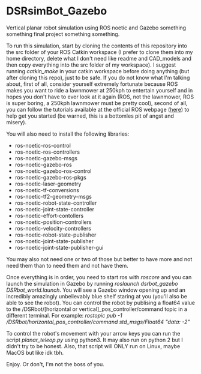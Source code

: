 # DSRsimBot_Gazebo
Vertical planar robot simulation using ROS noetic and Gazebo something something final project something something.

To run this simulation, start by cloning the contents of this repository into the src folder of your ROS Catkin workspace (I prefer to clone them into my home directory, delete what I don't need like readme and CAD_models and then copy everything into the src folder of my workspace). I suggest running *catkin_make* in your catkin workspace before doing anything (but after cloning this repo), just to be safe. If you do not know what I'm talking about, first of all, consider yourself extremely fortunate because ROS makes you want to ride a lawnmower at 250kph to entertain yourself and in hopes you don't have to ever look at it again (ROS, not the lawnmower, ROS is super boring, a 250kph lawnmower must be pretty cool), second of all, you can follow the tutorials available at the official ROS webpage ([here](http://wiki.ros.org/ROS/Tutorials)) to help get you started (be warned, this is a bottomles pit of angst and misery).

<p>You will also need to install the following libraries:
<ul>
  <li>ros-noetic-ros-control</li>
  <li>ros-noetic-ros-controllers</li>
  <li>ros-noetic-gazebo-msgs</li>
  <li>ros-noetic-gazebo-ros</li>
  <li>ros-noetic-gazebo-ros-control</li>
  <li>ros-noetic-gazebo-ros-pkgs</li>
  <li>ros-noetic-laser-geometry</li>
  <li>ros-noetic-tf-conversions</li>
  <li>ros-noetic-tf2-geometry-msgs</li>
  <li>ros-noetic-robot-state-controller</li>
  <li>ros-noetic-joint-state-controller</li>
  <li>ros-noetic-effort-contollers</li>
  <li>ros-noetic-position-controllers</li>
  <li>ros-noetic-velocity-controllers</li>
  <li>ros-noetic-robot-state-publisher</li>
  <li>ros-noetic-joint-state-publisher</li>
  <li>ros-noetic-joint-state-publisher-gui</li>
</ul>
You may also not need one or two of those but better to have more and not need them than to need them and not have them.</p>

Once everything is in order, you need to start ros with *roscore* and you can launch the simulation in Gazebo by running *roslaunch dsrbot_gazebo DSRbot_world.launch*. You will see a Gazebo window opening up and an incredibly amazingly unbelievably blue shelf staring at you (you'll also be able to see the robot). You can control the robot by publising a float64 value to the /DSRbot/[horizontal or vertical]_pos_controller/command topic in a different terminal. For example: *rostopic pub -1 /DSRbot/horizontal_pos_controller/command std_msgs/Float64 "data: -2"*

To control the robot's movement with your arrow keys you can run the script *planar_teleop.py* using python3. It may also run on python 2 but I didn't try to be honest. Also, that script will ONLY run on Linux, maybe MacOS but like idk tbh.

Enjoy. Or don't, I'm not the boss of you.
